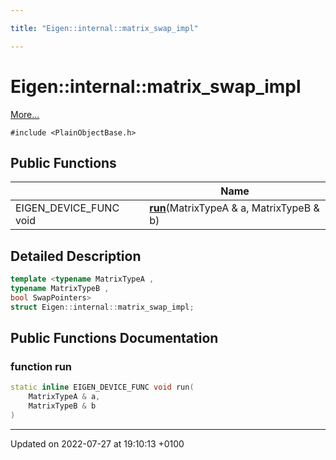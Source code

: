 ```yaml
---

title: "Eigen::internal::matrix_swap_impl"

---
```


# Eigen::internal::matrix_swap_impl



 [More...](#detailed-description)


`#include <PlainObjectBase.h>`

## Public Functions

|                | Name           |
| -------------- | -------------- |
| EIGEN_DEVICE_FUNC void | **[run](http://example.org/classes/structeigen_1_1internal_1_1matrix__swap__impl/#function-run)**(MatrixTypeA & a, MatrixTypeB & b) |

## Detailed Description

```cpp
template <typename MatrixTypeA ,
typename MatrixTypeB ,
bool SwapPointers>
struct Eigen::internal::matrix_swap_impl;
```

## Public Functions Documentation

### function run

```cpp
static inline EIGEN_DEVICE_FUNC void run(
    MatrixTypeA & a,
    MatrixTypeB & b
)
```


-------------------------------

Updated on 2022-07-27 at 19:10:13 +0100